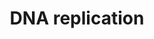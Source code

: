 ---
annotations:
- type: Pathway Ontology
  value: DNA replication pathway
authors:
- MaintBot
- Thomas
- Christine Chichester
- Egonw
- Eweitz
description: 'DNA replication, the basis for biological inheritance, is a fundamental
  process occurring in all living organisms to copy their DNA. This process is "replication"
  in that each strand of the original double-stranded DNA molecule serves as template
  for the reproduction of the complementary strand. Hence, following DNA replication,
  two identical DNA molecules have been produced from a single double-stranded DNA
  molecule. Cellular proofreading and error-checking mechanisms ensure near perfect
  fidelity for DNA replication.  Source: [[wikipedia:DNA_replication|Wikipedia]]'
last-edited: 2021-05-18
organisms:
- Gallus gallus
redirect_from:
- /index.php/Pathway:WP757
- /instance/WP757
schema-jsonld:
- '@context': https://schema.org/
  '@id': https://wikipathways.github.io/pathways/WP757.html
  '@type': Dataset
  creator:
    '@type': Organization
    name: WikiPathways
  description: 'DNA replication, the basis for biological inheritance, is a fundamental
    process occurring in all living organisms to copy their DNA. This process is "replication"
    in that each strand of the original double-stranded DNA molecule serves as template
    for the reproduction of the complementary strand. Hence, following DNA replication,
    two identical DNA molecules have been produced from a single double-stranded DNA
    molecule. Cellular proofreading and error-checking mechanisms ensure near perfect
    fidelity for DNA replication.  Source: [[wikipedia:DNA_replication|Wikipedia]]'
  keywords:
  - POLD2
  - MCM3
  - DBF4
  - POLD1
  - RPA3
  - PRIM1
  - CDC45L
  - GTP
  - PRIM2
  - PCNA
  - MCM6
  - dATP
  - ADP
  - MCM10
  - POLE
  - MCM7
  - MCM4
  - RFC3
  - RPA4
  - CDK2
  - POLA1
  - RFC1
  - ORC5L
  - CDT1
  - ORC3L
  - CDC6
  - MCM2
  - ORC1L
  - UBA52
  - MCM5
  - RFC4
  - ORC6L
  - ORC4L
  - UBC
  - ATP
  - RPA1
  - CTP
  - RFC2
  - POLA2
  - RCJMB04_6d17
  - POLD3
  - POLE2
  - CDC7
  - POLD4
  - RFC5
  - dUTP
  - GMNN
  - UTP
  - ORC2L
  - dCTP
  - dGTP
  license: CC0
  name: DNA replication
seo: CreativeWork
title: DNA replication
wpid: WP757
---